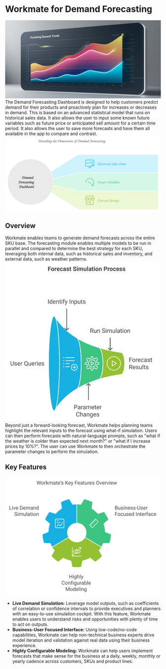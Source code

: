 # Workmate for Demand Forecasting
![image main](../blog-image/blog-10/blog-10-hero-1.png)
The Demand Forecasting Dashboard is designed to help customers predict demand for their products and proactively plan for increases or decreases in demand. This is based on an advanced statistical model that runs on historical sales data. It also allows the user to input some known future variables such as future price or anticipated sell amount for a certain time period. It also allows the user to save more forecasts and have them all available in the app to compare and contrast.
![image hero](../blog-image/blog-10/blog-10-hero-2.svg)

## Overview 

Workmate enables teams to generate demand forecasts across the entire SKU base. The forecasting module enables multiple models to be run in parallel and compared to determine the best strategy for each SKU, leveraging both internal data, such as historical sales and inventory, and external data, such as weather patterns.
![image 1](../blog-image/blog-10/blog-10-p1.svg)
Beyond just a forward-looking forecast, Workmate helps planning teams highlight the relevant inputs to the forecast using what-if simulation. Users can then perform forecasts with natural-language prompts, such as "what if the weather is colder than expected next month?" or "what if I increase prices by 10%?". The user can use Workmate to then orchestrate the parameter changes to perform the simulation.


## Key Features
![image](../blog-image/blog-10/blog-10-p2.svg)

- **Live Demand Simulation:** Leverage model outputs, such as coefficients of correlation or confidence intervals to provide executives and planners with an easy-to-use simulation cockpit. With this feature, Workmate enables users to understand risks and opportunities with plenty of time to act on outputs.
- **Business-User Focused Interface:** Using low-code/no-code capabilities, Workmate can help non-technical business experts drive model iteration and validation against real data using their business experience.
- **Highly Configurable Modeling:** Workmate can help users implement forecasts that make sense for the business at a daily, weekly, monthly or yearly cadence across customers, SKUs and product lines.